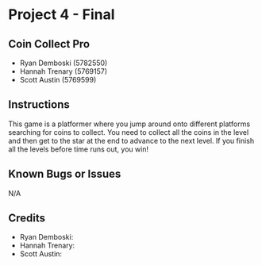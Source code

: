 # Project 4 - Final

## Coin Collect Pro

* Ryan Demboski (5782550)
* Hannah Trenary (5769157)
* Scott Austin (5769599)

## Instructions

This game is a platformer where you jump around onto different platforms searching for coins to collect. You need to collect all the coins in the level and then get to the star at the end to advance to the next level. If you finish all the levels before time runs out, you win!

## Known Bugs or Issues
N/A

## Credits
* Ryan Demboski: 
* Hannah Trenary: 
* Scott Austin: 